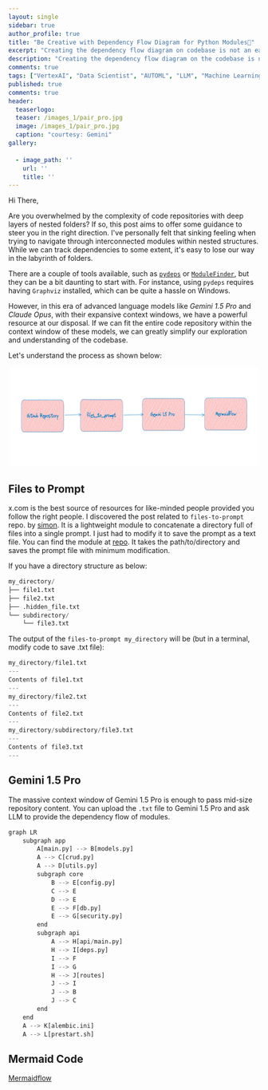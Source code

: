 ```yaml
---
layout: single
sidebar: true
author_profile: true
title: "Be Creative with Dependency Flow Diagram for Python Modules🤖"
excerpt: "Creating the dependency flow diagram on codebase is not an easy task. Efforts grow exponentially with additional scripts."
description: "Creating the dependency flow diagram on the codebase is not an easy task. Efforts grow exponentially with additional scripts."
comments: true
tags: ["VertexAI", "Data Scientist", "AUTOML", "LLM", "Machine Learning", "ML System Design"]
published: true
comments: true
header:
  teaserlogo:
  teaser: /images_1/pair_pro.jpg
  image: /images_1/pair_pro.jpg
  caption: "courtesy: Gemini"
gallery:

  - image_path: ''
    url: ''
    title: ''
---
```


Hi There,

Are you overwhelmed by the complexity of code repositories with deep layers of nested folders? 
If so, this post aims to offer some guidance to steer you in the right direction. I've personally felt that sinking 
feeling when trying to navigate through interconnected modules within nested structures. While we can track dependencies to some extent, it's easy to lose our way in the labyrinth of folders.

There are a couple of tools available, such as [`pydeps`](https://pydeps.readthedocs.io/en/latest/) or [`ModuleFinder`](https://docs.python.org/3/library/modulefinder.html), but they can be a bit daunting to
start with. For instance, using `pydeps` requires having `Graphviz` installed, which can be quite a hassle on Windows.

However, in this era of advanced language models like *Gemini 1.5 Pro* and *Claude Opus*, 
with their expansive context windows, we have a powerful resource at our disposal. If we can fit the 
entire code repository within the context window of these models, we can greatly simplify our exploration
and understanding of the codebase.

Let's understand the process as shown below:

<p align="center">
  <img width="500" height="200" src="/images_1/LLM_flow.PNG">
</p>

## Files to Prompt

x.com is the best source of resources for like-minded people provided you follow the right people. I discovered the post related to `files-to-prompt` repo. by [simon](https://twitter.com/simonw). It is a lightweight module to concatenate a 
directory full of files into a single prompt. I just had to modify it to save the prompt as a text file. You can find the module at [repo](https://github.com/simonw/files-to-prompt/tree/main). It takes the path/to/directory and saves the prompt file with minimum modification. 

If you have a directory structure as below:
```python
my_directory/
├── file1.txt
├── file2.txt
├── .hidden_file.txt
└── subdirectory/
    └── file3.txt
```

The output of the `files-to-prompt my_directory` will be (but in a terminal, modify code to save .txt file):
```python
my_directory/file1.txt
---
Contents of file1.txt
---
my_directory/file2.txt
---
Contents of file2.txt
---
my_directory/subdirectory/file3.txt
---
Contents of file3.txt
---
```

## Gemini 1.5 Pro 

The massive context window of Gemini 1.5 Pro is enough to pass mid-size repository content. You can upload the `.txt` file to Gemini 1.5 Pro and ask LLM to provide the dependency flow of modules. 

```python
graph LR
    subgraph app
        A[main.py] --> B[models.py]
        A --> C[crud.py]
        A --> D[utils.py]
        subgraph core
            B --> E[config.py]
            C --> E
            D --> E
            E --> F[db.py]
            E --> G[security.py]
        end
        subgraph api
            A --> H[api/main.py]
            H --> I[deps.py]
            I --> F
            I --> G
            H --> J[routes]
            J --> I
            J --> B
            J --> C
        end
    end
    A --> K[alembic.ini]
    A --> L[prestart.sh]

```

## Mermaid Code

[Mermaidflow](https://www.mermaidflow.app/editor)


